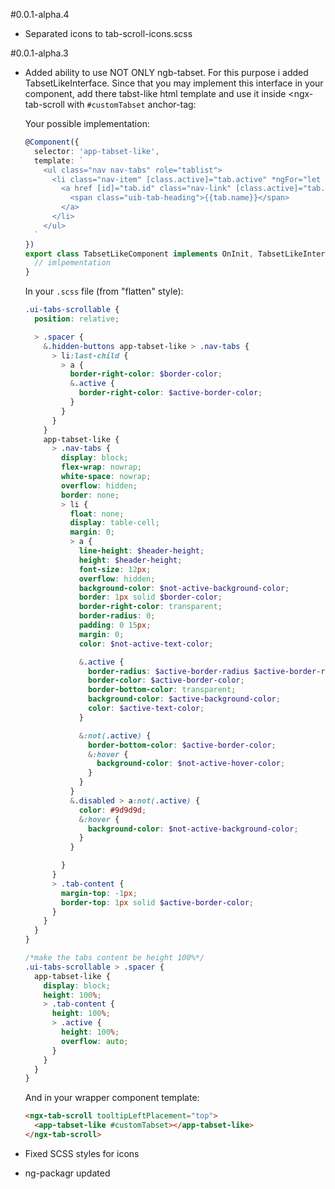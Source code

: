 #0.0.1-alpha.4

* Separated icons to tab-scroll-icons.scss

#0.0.1-alpha.3

* Added ability to use NOT ONLY ngb-tabset. For this purpose i added TabsetLikeInterface. Since that you may implement this interface in your component, add there tabst-like html template and use it inside <ngx-tab-scroll with `#customTabset` anchor-tag:

    Your possible implementation:
    
    ```typescript
    @Component({
      selector: 'app-tabset-like',
      template: `
        <ul class="nav nav-tabs" role="tablist">
          <li class="nav-item" [class.active]="tab.active" *ngFor="let tab of tabs">
            <a href [id]="tab.id" class="nav-link" [class.active]="tab.active" (click)="select(tab.id); $event.preventDefault()">
              <span class="uib-tab-heading">{{tab.name}}</span>
            </a>
          </li>
        </ul>
      `
    })
    export class TabsetLikeComponent implements OnInit, TabsetLikeInterface {
      // imlpementation
    }
    ```
    
    In your `.scss` file (from "flatten" style):
    
    ```scss
    .ui-tabs-scrollable {
      position: relative;
    
      > .spacer {
        &.hidden-buttons app-tabset-like > .nav-tabs {
          > li:last-child {
            > a {
              border-right-color: $border-color;
              &.active {
                border-right-color: $active-border-color;
              }
            }
          }
        }
        app-tabset-like {
          > .nav-tabs {
            display: block;
            flex-wrap: nowrap;
            white-space: nowrap;
            overflow: hidden;
            border: none;
            > li {
              float: none;
              display: table-cell;
              margin: 0;
              > a {
                line-height: $header-height;
                height: $header-height;
                font-size: 12px;
                overflow: hidden;
                background-color: $not-active-background-color;
                border: 1px solid $border-color;
                border-right-color: transparent;
                border-radius: 0;
                padding: 0 15px;
                margin: 0;
                color: $not-active-text-color;
    
                &.active {
                  border-radius: $active-border-radius $active-border-radius 0 0;
                  border-color: $active-border-color;
                  border-bottom-color: transparent;
                  background-color: $active-background-color;
                  color: $active-text-color;
                }
    
                &:not(.active) {
                  border-bottom-color: $active-border-color;
                  &:hover {
                    background-color: $not-active-hover-color;
                  }
                }
              }
              &.disabled > a:not(.active) {
                color: #9d9d9d;
                &:hover {
                  background-color: $not-active-background-color;
                }
              }
    
            }
          }
          > .tab-content {
            margin-top: -1px;
            border-top: 1px solid $active-border-color;
          }
        }
      }
    }
    
    /*make the tabs content be height 100%*/
    .ui-tabs-scrollable > .spacer {
      app-tabset-like {
        display: block;
        height: 100%;
        > .tab-content {
          height: 100%;
          > .active {
            height: 100%;
            overflow: auto;
          }
        }
      }
    }
    ```
    
    And in your wrapper component template:
    
    ```html
    <ngx-tab-scroll tooltipLeftPlacement="top">
      <app-tabset-like #customTabset></app-tabset-like>
    </ngx-tab-scroll>
    ```

* Fixed SCSS styles for icons
* ng-packagr updated
